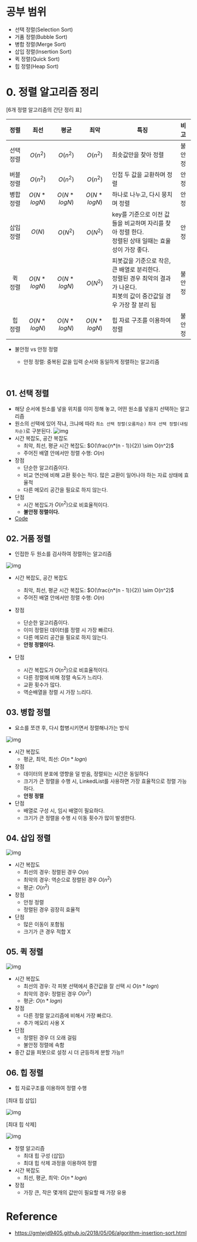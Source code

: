 # 공부 범위

- 선택 정렬(Selection Sort)
- 거품 정렬(Bubble Sort)
- 병합 정렬(Merge Sort)
- 삽입 정렬(Insertion Sort)
- 퀵 정렬(Quick Sort)
- 힙 정렬(Heap Sort)



# 0. 정렬 알고리즘 정리

[6개 정렬 알고리즘의 간단 정리 표]

|  정렬   |     최선      |     평균      |     최악      | 특징                                       |  비고  |
| :---: | :---------: | :---------: | :---------: | ---------------------------------------- | :--: |
| 선택 정렬 |  $O(n^2)$   |  $O(n^2)$   |  $O(n^2)$   | 최솟값만을 찾아 정렬                              | 불안정  |
| 버블 정렬 |  $O(n^2)$   |  $O(n^2)$   |  $O(n^2)$   | 인접 두 값을 교환하며 정렬                          |  안정  |
| 병합 정렬 | $O(N*logN)$ | $O(N*logN)$ | $O(N*logN)$ | 하나로 나누고, 다시 뭉치며 정렬                       |  안정  |
| 삽입 정렬 |   $O(N)$    |  $O(N^2)$   |  $O(N^2)$   | key를 기준으로 이전 값들을 비교하며 자리를 찾아 정렬 한다.<br />정렬된 상태 일때는 효율성이 가장 좋다. |  안정  |
| 퀵 정렬  | $O(N*logN)$ | $O(N*logN)$ |  $O(N^2)$   | 피봇값을 기준으로 작은, 큰 배열로 분리한다.<br />정렬된 경우 최악의 결과가 나온다.<br />피봇의 값이 중간값일 경우 가장 잘 분리 됨 | 불안정  |
| 힙 정렬  | $O(N*logN)$ | $O(N*logN)$ | $O(N*logN)$ | 힙 자료 구조를 이용하여 정렬                         | 불안정  |

- 불안정 vs 안정 정렬

  - 안정 정렬: 중복된 값을 입력 순서와 동일하게 정렬하는 알고리즘

  ​

## 01. 선택 정렬

- 해당 순서에 원소를 넣을 위치를 이미 정해 놓고, 어떤 원소를 넣을지 선택하는 알고리즘
- 원소의 선택에 있어 작냐, 크냐에 따라 `최소 선택 정렬(오름차순)` `최대 선택 정렬(내림차순)`로 구분된다.
  ![img](https://gmlwjd9405.github.io/images/algorithm-selection-sort/selection-sort.png)
- 시간 복잡도, 공간 복잡도
  - 최악, 최선, 평균 시간 복잡도: $O(\frac{n*(n - 1)}{2}) \sim O(n^2)$
  - 주어진 배열 안에서만 정렬 수행: $O(n)$
- 장점
  - 단순한 알고리즘이다.
  - 비교 연산에 비해 교환 횟수는 적다. 많은 교환이 일어나야 하는 자료 상태에 효율적
  - 다른 메모리 공간을 필요로 하지 않는다.
- 단점
  - 시간 복잡도가 $O(n^2)$으로 비효율적이다.
  - **불안정 정렬이다.**
- [Code](https://github.com/catssci/TIL/blob/main/CodingTest/Sorting/Selection_Sort.ipynb)

## 02. 거품 정렬

- 인접한 두 원소를 검사하여 정렬하는 알고리즘

![img](https://gmlwjd9405.github.io/images/algorithm-bubble-sort/bubble-sort.png)

- 시간 복잡도, 공간 복잡도
  - 최악, 최선, 평균 시간 복잡도: $O(\frac{n*(n - 1)}{2}) \sim O(n^2)$
  - 주어진 배열 안에서만 정렬 수행: $O(n)$


- 장점
  - 단순한 알고리즘이다.
  - 이미 정렬된 데이터를 정렬 시 가장 빠르다.
  - 다른 메모리 공간을 필요로 하지 않는다.
  - **안정 정렬이다.**
- 단점
  - 시간 복잡도가 $O(n^2)$으로 비효율적이다.
  - 다른 정렬에 비해 정렬 속도가 느리다.
  - 교환 횟수가 많다.
  - 역순배열을 정렬 시 가장 느리다.

## 03. 병합 정렬

- 요소를 쪼갠 후, 다시 합병시키면서 정렬해나가는 방식

![img](https://gmlwjd9405.github.io/images/algorithm-merge-sort/merge-sort-concepts.png)

- 시간 복잡도
  - 평균, 최악, 최선: $O(n * logn)$
- 장점
  - 데이터의 분포에 영향을 덜 받음, 정렬되는 시간은 동일하다
  - 크기가 큰 정렬을 수행 시, LinkedList를 사용하면 가장 효율적으로 정렬 가능하다.
  - **안정 정렬**
- 단점
  - 배열로 구성 시, 임시 배열이 필요하다.
  - 크기가 큰 정렬을 수행 시 이동 횟수가 많이 발생한다.

## 04. 삽입 정렬

![img](https://gmlwjd9405.github.io/images/algorithm-insertion-sort/insertion-sort.png)

- 시간 복잡도
  - 최선의 경우: 정렬된 경우 $O(n)$
  - 최악의 경우: 역순으로 정렬된 경우 $O(n^2)$
  - 평균: $O(n^2)$
- 장점
  - 안정 정렬
  - 정렬된 경우 굉장히 효율적
- 단점
  - 많은 이동이 포함됨
  - 크기가 큰 경우 적합 X

## 05. 퀵 정렬

![img](https://gmlwjd9405.github.io/images/algorithm-quick-sort/quick-sort2.png)

- 시간 복잡도
  - 최선의 경우: 각 피봇 선택에서 중간값을 잘 선택 시 $O(n*logn)$
  - 최악의 경우: 정렬된 경우 $O(n^2)$
  - 평균: $O(n*logn)$
- 장점
  - 다른 정렬 알고리즘에 비해서 가장 빠르다.
  - 추가 메모리 사용 X
- 단점
  - 정렬된 경우 더 오래 걸림
  - 불안정 정렬에 속함
- 중간 값을 피봇으로 설정 시 더 균등하게 분할 가능!!

## 06. 힙 정렬

- 힙 자료구조를 이용하여 정렬 수행

[최대 힙 삽입]

![img](https://gmlwjd9405.github.io/images/data-structure-heap/maxheap-insertion.png)

[최대 힙 삭제]

![img](https://gmlwjd9405.github.io/images/data-structure-heap/maxheap-delete.png)

- 정렬 알고리즘
  - 최대 힙 구성 (삽입)
  - 최대 힙 삭제 과정을 이용하여 정렬
- 시간 복잡도
  - 최선, 평균, 최악: $O(n*logn)$
- 장점
  - 가장 큰, 작은 몇개의 값만이 필요할 때 가장 유용



# Reference

- https://gmlwjd9405.github.io/2018/05/06/algorithm-insertion-sort.html